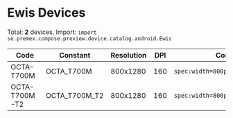 # Ewis Devices

Total: **2** devices. Import: `import se.premex.compose.preview.device.catalog.android.Ewis`

| Code | Constant | Resolution | DPI | Compose Spec | Preview Usage |
|------|----------|------------|-----|-------------|---------------|
| OCTA-T700M | OCTA_T700M | 800x1280 | 160 | `spec:width=800px,height=1280px,dpi=160` | `@Preview(device = Ewis.OCTA_T700M)` |
| OCTA-T700M-T2 | OCTA_T700M_T2 | 800x1280 | 160 | `spec:width=800px,height=1280px,dpi=160` | `@Preview(device = Ewis.OCTA_T700M_T2)` |

<!-- Generated automatically. Do not edit manually. -->
